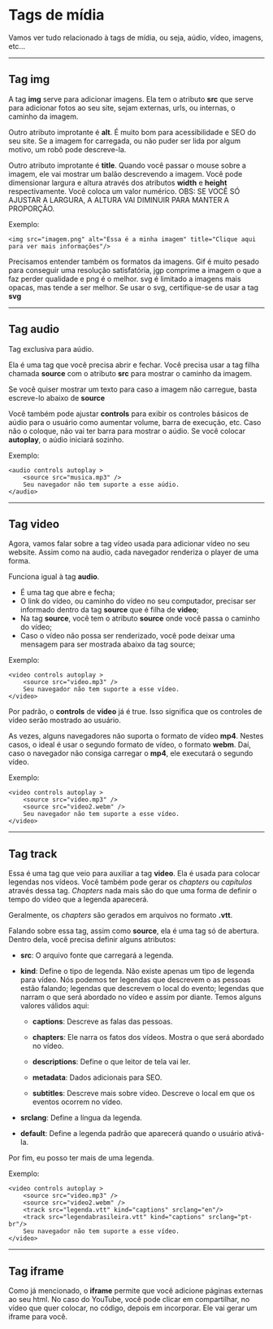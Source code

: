 # Tags de mídia

Vamos ver tudo relacionado à tags de mídia, ou seja, aúdio, vídeo, imagens, etc...

***

## Tag img

A tag **img** serve para adicionar imagens. Ela tem o atributo **src** que serve para adicionar fotos ao seu site, sejam externas, urls, ou internas, o caminho da imagem.

Outro atributo improtante é **alt**. É muito bom para acessibilidade e SEO do seu site. Se a imagem for carregada, ou não puder ser lida por algum motivo, um robô pode descreve-la.

Outro atributo improtante é **title**. Quando você passar o mouse sobre a imagem, ele vai mostrar um balão descrevendo a imagem. 
Você pode dimensionar largura e altura através dos atributos **width** e **height** respectivamente. Você coloca um valor numérico. 
OBS: SE VOCÊ SÓ AJUSTAR A LARGURA, A ALTURA VAI DIMINUIR PARA MANTER A PROPORÇÃO.

Exemplo:
```
<img src="imagem.png" alt="Essa é a minha imagem" title="Clique aqui para ver mais informações"/>
```
Precisamos entender também os formatos da imagens. Gif é muito pesado para conseguir uma resolução satisfatória, jgp comprime a imagem o que a faz perder qualidade e  png é o melhor. svg é limitado a imagens mais opacas, mas tende a ser melhor. Se usar o svg, certifique-se de usar a tag **svg**

***
## Tag audio

Tag exclusiva para aúdio.

Ela é uma tag que você precisa abrir e fechar. Você precisa usar a tag filha chamada **source** com o atributo **src** para mostrar o caminho da imagem.

Se você quiser mostrar um texto para caso a imagem não carregue, basta escreve-lo abaixo de **source**

Você também pode ajustar **controls** para exibir os controles básicos de aúdio para o usuário como aumentar volume, barra de execução, etc. Caso nâo o coloque, não vai ter barra para mostrar o aúdio. Se você colocar **autoplay**, o aúdio iniciará sozinho. 

Exemplo:
```
<audio controls autoplay >
    <source src="musica.mp3" />
    Seu navegador não tem suporte a esse aúdio.
</audio>
```
***

## Tag video

Agora, vamos falar sobre a tag vídeo usada para adicionar vídeo no seu website. Assim como na audio, cada navegador renderiza o player de uma forma.

Funciona igual à tag **audio**. 
*  É uma tag que abre e fecha;
*  O link do vídeo, ou caminho do vídeo no seu computador, precisar ser informado dentro da tag **source** que é filha de **video**;
*  Na tag **source**, você tem o atributo **source** onde você passa o caminho do vídeo; 
*  Caso o vídeo não possa ser renderizado, você pode deixar uma mensagem para ser mostrada abaixo da tag source;

Exemplo:
```
<video controls autoplay >
    <source src="video.mp3" />
    Seu navegador não tem suporte a esse vídeo.
</video>
```

Por padrão, o **controls** de **video** já é true. Isso significa que os controles de vídeo serão mostrado ao usuário.

As vezes, alguns navegadores não suporta o formato de vídeo **mp4**. Nestes casos, o ideal é usar o segundo formato de vídeo, o formato **webm**. Daí, caso o navegador não consiga carregar o **mp4**, ele executará o segundo vídeo.

Exemplo:
```
<video controls autoplay >
    <source src="video.mp3" />
    <source src="video2.webm" />
    Seu navegador não tem suporte a esse vídeo.
</video>
```

***

## Tag track

Essa é uma tag que veio para auxiliar a tag **video**. Ela é usada para colocar legendas nos vídeos. Você também pode gerar os *chapters* ou *capítulos* através dessa tag. *Chapters* nada mais são do que uma forma de definir o tempo do vídeo que a legenda aparecerá. 

Geralmente, os *chapters* são gerados em arquivos no formato **.vtt**.

Falando sobre essa tag, assim como **source**, ela é uma tag só de abertura. Dentro dela, você precisa definir alguns atributos:

*   **src**: O arquivo fonte que carregará a legenda.

* **kind**: Define o tipo de legenda. Não existe apenas um tipo de legenda para vídeo. Nós podemos ter legendas que descrevem o as pessoas estão falando; legendas que descrevem o local do evento; legendas que narram o que será abordado no vídeo e assim por diante. Temos alguns valores válidos aqui:

   *   **captions**: Descreve as falas das pessoas.
   
   *   **chapters**: Ele narra os fatos dos vídeos. Mostra o que será abordado no vídeo.
   
   *   **descriptions**: Define o que leitor de tela vai ler.
   
   *   **metadata**: Dados adicionais para SEO.
   
   *   **subtitles**: Descreve mais sobre vídeo. Descreve o local em que os eventos ocorrem no vídeo.

*   **srclang**: Define a língua da legenda.

*   **default**: Define a legenda padrão que aparecerá quando o usuário ativá-la.

Por fim, eu posso ter mais de uma legenda.

Exemplo:
```
<video controls autoplay >
    <source src="video.mp3" />
    <source src="video2.webm" />
    <track src="legenda.vtt" kind="captions" srclang="en"/>
    <track src="legendabrasileira.vtt" kind="captions" srclang="pt-br"/>
    Seu navegador não tem suporte a esse vídeo.
</video>
```

***

## Tag iframe

Como já mencionado, o **iframe** permite que você adicione páginas externas ao seu html. No caso do YouTube, você pode clicar em compartilhar, no vídeo que quer colocar, no código, depois em incorporar. Ele vai gerar um iframe para você.
